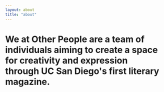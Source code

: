 ```yaml
---
layout: about
title: "about"
---
```


# We at Other People are a team of individuals aiming to create a space for creativity and expression through UC San Diego's first literary magazine.